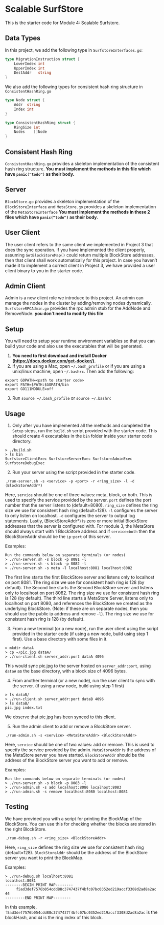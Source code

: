 # Scalable SurfStore

This is the starter code for Module 4: Scalable Surfstore.

## Data Types

In this project, we add the following type in `SurfstoreInterfaces.go`:

```go
type MigrationInstruction struct {
	LowerIndex int
	UpperIndex int
	DestAddr   string
}
```

We also add the following types for consistent hash ring structure in `ConsistentHashRing.go`

```go
type Node struct {
	Addr  string
	Index int
}

type ConsistentHashRing struct {
	RingSize int
	Nodes    []Node
}
```
## Consistent Hash Ring
`ConsistentHashRing.go` provides a skeleton implementation of the consistent hash ring structure. **You must implement the methods in this file which have `panic("todo")` as their body.**

## Server
`BlockStore.go` provides a skeleton implementation of the `BlockStoreInterface` and `MetaStore.go` provides a skeleton implementation of the `MetaStoreInterface` 
**You must implement the methods in these 2 files which have `panic("todo")` as their body.**

## User Client
The user client refers to the same client we implemented in Project 3 that does the sync operation. If you have implemented the client properly, assuming `GetBlockStoreMap()` could return multiple BlockStore addresses, then that client shall work automatically for this project. In case you haven’t made it to implement a correct client in Project 3, we have provided a user client binary to you in the starter code.

## Admin Client
Admin is a new client role we introduce to this project. An admin can manage the nodes in the cluster by adding/removing nodes dynamically. `SurfstoreRPCAdmin.go` provides the rpc admin stub for the AddNode and RemoveNode. **you don't need to modify this file**

## Setup
You will need to setup your runtime environment variables so that you can build your code and also use the executables that will be generated.
1. **You need to first download and install Docker (https://docs.docker.com/get-docker/).**
2. If you are using a Mac, open `~/.bash_profile` or if you are using a unix/linux machine, open `~/.bashrc`. Then add the following:
```
export GOPATH=<path to starter code>
export PATH=$PATH:$GOPATH/bin
export GO111MODULE=off
```
3. Run `source ~/.bash_profile` or `source ~/.bashrc`
## Usage
1. Only after you have implemented all the methods and completed the `Setup` steps, run the `build.sh` script provided with the starter code. This should create 4 executables in the `bin` folder inside your starter code directory.
```shell
> ./build.sh
> ls bin
SurfstoreClientExec SurfstoreServerExec SurfstoreAdminExec SurfstoreDebugExec
```

2. Run your server using the script provided in the starter code.
```shell
./run-server.sh -s <service> -p <port> -r <ring_size> -l -d (BlockStoreAddr*)
```
Here, `service` should be one of three values: meta, block, or both. This is used to specify the service provided by the server. `port` defines the port number that the server listens to (default=8080). `ring_size` defines the ring size we use for consistent hash ring (default=128). `-l` configures the server to only listen on localhost. `-d` configures the server to output log statements. Lastly, (BlockStoreAddr\*) is zero or more initial BlockStore addresses that the server is configured with. For module 3, the MetaStore should always start with 1 BlockStore address and if `service=both` then the BlockStoreAddr should be the `ip:port` of this server.

Examples:

```shell
Run the commands below on separate terminals (or nodes)
> ./run-server.sh -s block -p 8081 -l
> ./run-server.sh -s block -p 8082 -l
> ./run-server.sh -s meta -l localhost:8081 localhost:8082
```
The first line starts the first BlockStore server and listens only to localhost on port 8081. The ring size we use for consistent hash ring is 128 (by default).
The Second line starts the Second BlockStore server and listens only to localhost on port 8082. The ring size we use for consistent hash ring is 128 (by default).
The third line starts a MetaStore Server, listens only to localhost on port 8080, and references the BlockStore we created as the underlying BlockStore. (Note: if these are on separate nodes, then you should use the public ip address and remove `-l`). The ring size we use for consistent hash ring is 128 (by default).

3. From a new terminal (or a new node), run the user client using the script provided in the starter code (if using a new node, build using step 1 first). Use a base directory with some files in it.
```shell
> mkdir dataA
> cp ~/pic.jpg dataA/ 
> ./run-client.sh server_addr:port dataA 4096
```
This would sync pic.jpg to the server hosted on `server_addr:port`, using `dataA` as the base directory, with a block size of 4096 bytes.

4. From another terminal (or a new node), run the user client to sync with the server. (if using a new node, build using step 1 first)
```shell
> ls dataB/
> ./run-client.sh server_addr:port dataB 4096
> ls dataB/
pic.jpg index.txt
```
We observe that pic.jpg has been synced to this client.

5. Run the admin client to add or remove a BlockStore server.
```shell
./run-admin.sh -s <service> <MetaStoreAddr> <BlockStoreAddr>
```
Here, `service` should be one of two values: add or remove. This is used to specify the service provided by the admin. `MetaStoreAddr` is the address of the MetaStore server you have started. `BlockStoreAddr` should be the address of the BlockStore server you want to add or remove.

Examples:

```shell
Run the commands below on separate terminals (or nodes)
> ./run-server.sh -s block -p 8083 -l
> ./run-admin.sh -s add localhost:8080 localhost:8083
> ./run-admin.sh -s remove localhost:8080 localhost:8081
```

## Testing 
We have provided you with a script for printing the BlockMap of the BlockStore. You can use this for checking whether the blocks are stored in the right BlockStore.
```shell
./run-debug.sh -r <ring_size> <BlockStoreAddr>
```
Here, `ring_size` defines the ring size we use for consistent hash ring (default=128). `BlockStoreAddr` should be the address of the BlockStore server you want to print the BlockMap.

Examples:
```shell
> ./run-debug.sh localhost:8081
localhost:8081
--------BEGIN PRINT MAP--------
	 f5ad3def7576b054cdd88c3747437f4bfc07bc0352ed219accf3308d2ad8a2ac 44
---------END PRINT MAP--------
```

In this example, `f5ad3def7576b054cdd88c3747437f4bfc07bc0352ed219accf3308d2ad8a2ac` is the blockHash, and `44` is the ring index of this block.
